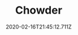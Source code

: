 ---
templateKey: blog-post
title: Chowder
type: cooking
energy: 225
health: 101
description: A perfect way to warm yourself after a cold night at sea., 
featuredpost: false
date: 2020-02-16T21:45:12.711Z
featuredimage: /img/Chowder.png
sellPrice: 135
tags:
  - Clam
  - Milk
  - edible
---